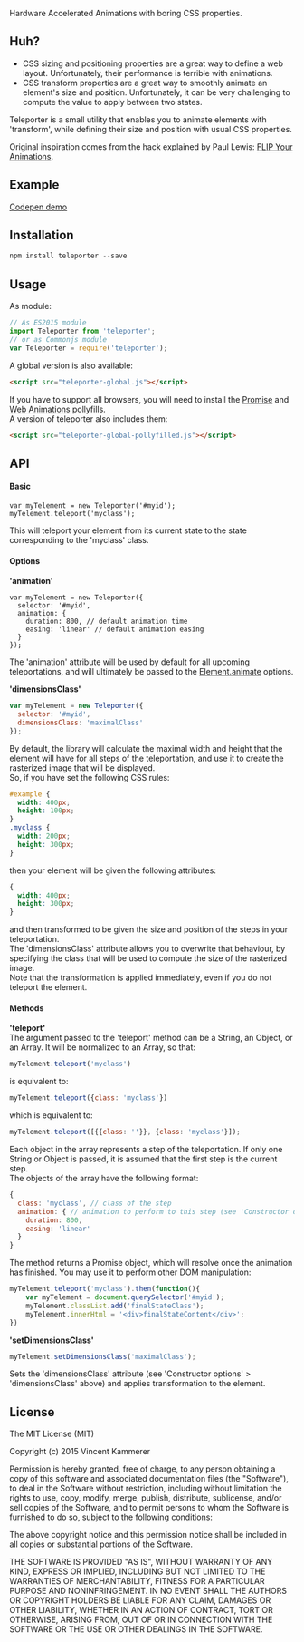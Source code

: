 Hardware Accelerated Animations with boring CSS properties.  

## Huh?
- CSS sizing and positioning properties are a great way to define a web layout. Unfortunately, their performance is terrible with animations.  
- CSS transform properties are a great way to smoothly animate an element's size and position. Unfortunately, it can be very challenging to compute the value to apply between two states.  

Teleporter is a small utility that enables you to animate elements with 'transform', while defining their size and position with usual CSS properties.

Original inspiration comes from the hack explained by Paul Lewis: [FLIP Your Animations](https://aerotwist.com/blog/flip-your-animations/).

## Example
[Codepen demo](http://codepen.io/vkammerer/pen/ZbPdmN)

## Installation
```javascript
npm install teleporter --save
```

## Usage
As module:
```javascript
// As ES2015 module
import Teleporter from 'teleporter';
// or as Commonjs module
var Teleporter = require('teleporter');
```
A global version is also available:
```html
<script src="teleporter-global.js"></script>
```
If you have to support all browsers, you will need to install the [Promise](https://github.com/jakearchibald/es6-promise) and [Web Animations](https://github.com/web-animations/web-animations-js) pollyfills.  
A version of teleporter also includes them:
```html
<script src="teleporter-global-pollyfilled.js"></script>
```

## API
#### Basic
```
var myTelement = new Teleporter('#myid');
myTelement.teleport('myclass');
```
This will teleport your element from its current state to the state corresponding to the 'myclass' class.

#### Options

**'animation'**  
```
var myTelement = new Teleporter({
  selector: '#myid',
  animation: {
    duration: 800, // default animation time
    easing: 'linear' // default animation easing
  }
});
```
The 'animation' attribute will be used by default for all upcoming teleportations, and will ultimately be passed to the [Element.animate](http://w3c.github.io/web-animations/) options.

**'dimensionsClass'**  
```javascript
var myTelement = new Teleporter({
  selector: '#myid',
  dimensionsClass: 'maximalClass'
});
```
By default, the library will calculate the maximal width and height that the element will have for all steps of the teleportation, and use it to create the rasterized image that will be displayed.  
So, if you have set the following CSS rules:
```css
#example {
  width: 400px;
  height: 100px;
}
.myclass {
  width: 200px;
  height: 300px;
}
```
then your element will be given the following attributes:
```css
{
  width: 400px;
  height: 300px;
}
```
and then transformed to be given the size and position of the steps in your teleportation.  
The 'dimensionsClass' attribute allows you to overwrite that behaviour, by specifying the class that will be used to compute the size of the rasterized image.  
Note that the transformation is applied immediately, even if you do not teleport the element.

#### Methods
**'teleport'**  
The argument passed to the 'teleport' method can be a String, an Object, or an Array.
It will be normalized to an Array, so that:
```javascript
myTelement.teleport('myclass')
```
is equivalent to:
```javascript
myTelement.teleport({class: 'myclass'})
```
which is equivalent to:
```javascript
myTelement.teleport([{{class: ''}}, {class: 'myclass'}]);
```  
Each object in the array represents a step of the teleportation. If only one String or Object is passed, it is assumed that the first step is the current step.  
The objects of the array have the following format:
```javascript
{
  class: 'myclass', // class of the step
  animation: { // animation to perform to this step (see 'Constructor options' > 'animation' above)
    duration: 800,
    easing: 'linear'
  }
}
```
The method returns a Promise object, which will resolve once the animation has finished. You may use it to perform other DOM manipulation:
```javascript
myTelement.teleport('myclass').then(function(){
	var myTelement = document.querySelector('#myid');
	myTelement.classList.add('finalStateClass');
	myTelement.innerHtml = '<div>finalStateContent</div>';
})
```

**'setDimensionsClass'**  
```javascript
myTelement.setDimensionsClass('maximalClass');
```
Sets the 'dimensionsClass' attribute (see 'Constructor options' > 'dimensionsClass' above) and applies transformation to the element.

## License
The MIT License (MIT)

Copyright (c) 2015 Vincent Kammerer

Permission is hereby granted, free of charge, to any person obtaining a copy
of this software and associated documentation files (the "Software"), to deal
in the Software without restriction, including without limitation the rights
to use, copy, modify, merge, publish, distribute, sublicense, and/or sell
copies of the Software, and to permit persons to whom the Software is
furnished to do so, subject to the following conditions:

The above copyright notice and this permission notice shall be included in all
copies or substantial portions of the Software.

THE SOFTWARE IS PROVIDED "AS IS", WITHOUT WARRANTY OF ANY KIND, EXPRESS OR
IMPLIED, INCLUDING BUT NOT LIMITED TO THE WARRANTIES OF MERCHANTABILITY,
FITNESS FOR A PARTICULAR PURPOSE AND NONINFRINGEMENT. IN NO EVENT SHALL THE
AUTHORS OR COPYRIGHT HOLDERS BE LIABLE FOR ANY CLAIM, DAMAGES OR OTHER
LIABILITY, WHETHER IN AN ACTION OF CONTRACT, TORT OR OTHERWISE, ARISING FROM,
OUT OF OR IN CONNECTION WITH THE SOFTWARE OR THE USE OR OTHER DEALINGS IN THE
SOFTWARE.
